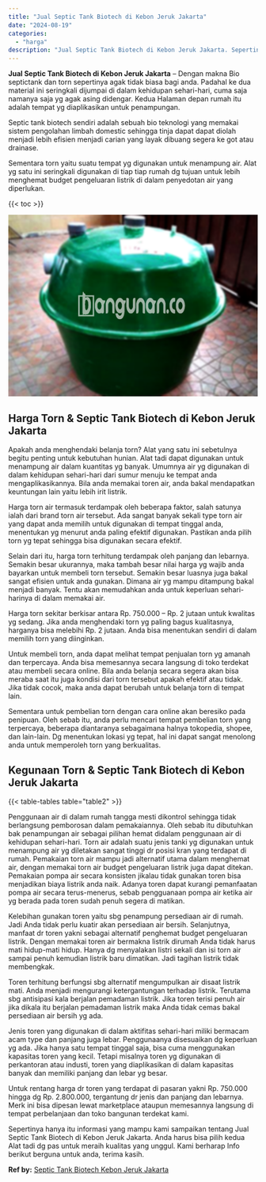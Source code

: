 ```yaml
---
title: "Jual Septic Tank Biotech di Kebon Jeruk Jakarta"
date: "2024-08-19"
categories: 
  - "harga"
description: "Jual Septic Tank Biotech di Kebon Jeruk Jakarta. Sepertinya hanya itu informasi yang mampu kami sampaikan tentang Jual Septic Tank Biotech di Kebon Jeruk Jak..."
---
```


**Jual Septic Tank Biotech di Kebon Jeruk Jakarta** – Dengan makna Bio septictank dan torn sepertinya agak tidak biasa bagi anda. Padahal ke dua material ini seringkali dijumpai di dalam kehidupan sehari-hari, cuma saja namanya saja yg agak asing didengar. Kedua Halaman depan rumah itu adalah tempat yg diaplikasikan untuk penampungan.

Septic tank biotech sendiri adalah sebuah bio teknologi yang memakai sistem pengolahan limbah domestic sehingga tinja dapat dapat diolah menjadi lebih efisien menjadi carian yang layak dibuang segera ke got atau drainase.

Sementara torn yaitu suatu tempat yg digunakan untuk menampung air. Alat yg satu ini seringkali digunakan di tiap tiap rumah dg tujuan untuk lebih menghemat budget pengeluaran listrik di dalam penyedotan air yang diperlukan.

{{< toc >}}

![Jual Septic Tank Biotech di Kebon Jeruk Jakarta](/images/jual-bio-septictank-11.png)

## Harga Torn & Septic Tank Biotech di Kebon Jeruk Jakarta

Apakah anda menghendaki belanja torn? Alat yang satu ini sebetulnya begitu penting untuk kebutuhan hunian. Alat tadi dapat digunakan untuk menampung air dalam kuantitas yg banyak. Umumnya air yg digunakan di dalam kehidupan sehari-hari dari sumur menuju ke tempat anda mengaplikasikannya. Bila anda memakai toren air, anda bakal mendapatkan keuntungan lain yaitu lebih irit listrik.

Harga torn air termasuk terdampak oleh beberapa faktor, salah satunya ialah dari brand torn air tersebut. Ada sangat banyak sekali type torn air yang dapat anda memilih untuk digunakan di tempat tinggal anda, menentukan yg menurut anda paling efektif digunakan. Pastikan anda pilih torn yg tepat sehingga bisa digunakan secara efektif.

Selain dari itu, harga torn terhitung terdampak oleh panjang dan lebarnya. Semakin besar ukurannya, maka tambah besar nilai harga yg wajib anda bayarkan untuk membeli torn tersebut. Semakin besar luasnya juga bakal sangat efisien untuk anda gunakan. Dimana air yg mampu ditampung bakal menjadi banyak. Tentu akan memudahkan anda untuk keperluan sehari-harinya di dalam memakai air.

Harga torn sekitar berkisar antara Rp. 750.000 – Rp. 2 jutaan untuk kwalitas yg sedang. Jika anda menghendaki torn yg paling bagus kualitasnya, harganya bisa melebihi Rp. 2 jutaan. Anda bisa menentukan sendiri di dalam memilih torn yang diinginkan.

Untuk membeli torn, anda dapat melihat tempat penjualan torn yg amanah dan terpercaya. Anda bisa memesannya secara langsung di toko terdekat atau membeli secara online. Bila anda belanja secara segera akan bisa meraba saat itu juga kondisi dari torn tersebut apakah efektif atau tidak. Jika tidak cocok, maka anda dapat berubah untuk belanja torn di tempat lain.

Sementara untuk pembelian torn dengan cara online akan beresiko pada penipuan. Oleh sebab itu, anda perlu mencari tempat pembelian torn yang terpercaya, beberapa diantaranya sebagaimana halnya tokopedia, shopee, dan lain-lain. Dg menentukan lokasi yg tepat, hal ini dapat sangat menolong anda untuk memperoleh torn yang berkualitas.

## Kegunaan Torn & Septic Tank Biotech di Kebon Jeruk Jakarta

{{< table-tables table="table2" >}}

Penggunaan air di dalam rumah tangga mesti dikontrol sehingga tidak berlangsung pemborosan dalam pemakaiannya. Oleh sebab itu dibutuhkan bak penampungan air sebagai pilihan hemat didalam penggunaan air di kehidupan sehari-hari. Torn air adalah suatu jenis tanki yg digunakan untuk menampung air yg diletakan sangat tinggi dr posisi kran yang terdapat di rumah. Pemakaian torn air mampu jadi alternatif utama dalam menghemat air, dengan memakai torn air budget pengeluaran listrik juga dapat ditekan. Pemakaian pompa air secara konsisten jikalau tidak gunakan toren bisa menjadikan biaya listrik anda naik. Adanya toren dapat kurangi pemanfaatan pompa air secara terus-menerus, sebab pengguanaan pompa air ketika air yg berada pada toren sudah penuh segera di matikan.

Kelebihan gunakan toren yaitu sbg penampung persediaan air di rumah. Jadi Anda tidak perlu kuatir akan persediaan air bersih. Selanjutnya, manfaat dr toren yakni sebagai alternatif penghemat budget pengeluaran listrik. Dengan memakai toren air bermakna listrik dirumah Anda tidak harus mati hidup-mati hidup. Hanya dg menyalakan listri sekali dan isi torn air sampai penuh kemudian listrik baru dimatikan. Jadi tagihan listrik tidak membengkak.

Toren terhitung berfungsi sbg alternatif mengumpulkan air disaat listrik mati. Anda menjadi mengurangi ketergantungan terhadap listrik. Terutama sbg antisipasi kala berjalan pemadaman listrik. Jika toren terisi penuh air jika dikala itu berjalan pemadaman listrik maka Anda tidak cemas bakal persediaan air bersih yg ada.

Jenis toren yang digunakan di dalam aktifitas sehari-hari miliki bermacam acam type dan panjang juga lebar. Penggunaanya disesuaikan dg keperluan yg ada. Jika hanya satu tempat tinggal saja, bisa cuma menggunakan kapasitas toren yang kecil. Tetapi misalnya toren yg digunakan di perkantoran atau industi, toren yang diaplikasikan di dalam kapasitas banyak dan memiliki panjang dan lebar yg besar.

Untuk rentang harga dr toren yang terdapat di pasaran yakni Rp. 750.000 hingga dg Rp. 2.800.000, tergantung dr jenis dan panjang dan lebarnya. Merk ini bisa dipesan lewat marketplace ataupun memesannya langsung di tempat perbelanjaan dan toko bangunan terdekat kami.

Sepertinya hanya itu informasi yang mampu kami sampaikan tentang Jual Septic Tank Biotech di Kebon Jeruk Jakarta. Anda harus bisa pilih kedua Alat tadi dg pas untuk meraih kualitas yang unggul. Kami berharap Info berikut berguna untuk anda, terima kasih.

**Ref by:** [Septic Tank Biotech Kebon Jeruk Jakarta](https://id.wikipedia.org/wiki/Septic)
